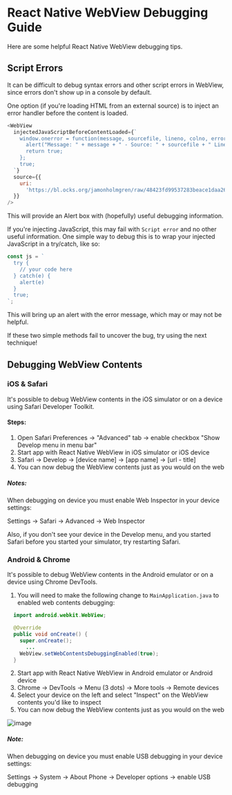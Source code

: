 # React Native WebView Debugging Guide

Here are some helpful React Native WebView debugging tips.

## Script Errors

It can be difficult to debug syntax errors and other script errors in WebView, since errors don't show up in a console by default.

One option (if you're loading HTML from an external source) is to inject an error handler before the content is loaded.

```js
<WebView
  injectedJavaScriptBeforeContentLoaded={`
    window.onerror = function(message, sourcefile, lineno, colno, error) {
      alert("Message: " + message + " - Source: " + sourcefile + " Line: " + lineno + ":" + colno);
      return true;
    };
    true;
  `}
  source={{
    uri:
      'https://bl.ocks.org/jamonholmgren/raw/48423fd99537283beace1daa2688e80f/',
  }}
/>
```

This will provide an Alert box with (hopefully) useful debugging information.

If you're injecting JavaScript, this may fail with `Script error` and no other useful information. One simple way to debug this is to wrap your injected JavaScript in a try/catch, like so:

```js
const js = `
  try {
    // your code here
  } catch(e) {
    alert(e)
  }
  true;
`;
```

This will bring up an alert with the error message, which may or may not be helpful.

If these two simple methods fail to uncover the bug, try using the next technique!

## Debugging WebView Contents

### iOS & Safari

It's possible to debug WebView contents in the iOS simulator or on a device using Safari Developer Toolkit.

#### Steps:

1. Open Safari Preferences -> "Advanced" tab -> enable checkbox "Show Develop menu in menu bar"
2. Start app with React Native WebView in iOS simulator or iOS device
3. Safari -> Develop -> [device name] -> [app name] -> [url - title]
4. You can now debug the WebView contents just as you would on the web

##### Notes:

When debugging on device you must enable Web Inspector in your device settings:

Settings -> Safari -> Advanced -> Web Inspector

Also, if you don't see your device in the Develop menu, and you started Safari before you started your simulator, try restarting Safari.

### Android & Chrome

It's possible to debug WebView contents in the Android emulator or on a device using Chrome DevTools.

1. You will need to make the following change to `MainApplication.java` to enabled web contents debugging:

```java
  import android.webkit.WebView;

  @Override
  public void onCreate() {
    super.onCreate();
	  ...
    WebView.setWebContentsDebuggingEnabled(true);
  }
```

2. Start app with React Native WebView in Android emulator or Android device
3. Chrome -> DevTools -> Menu (3 dots) -> More tools -> Remote devices
4. Select your device on the left and select "Inspect" on the WebView contents you'd like to inspect
5. You can now debug the WebView contents just as you would on the web

![image](https://user-images.githubusercontent.com/1479215/47129785-9476e480-d24b-11e8-8cb1-fba77ee1c072.png)

##### Note:

When debugging on device you must enable USB debugging in your device settings:

Settings -> System -> About Phone -> Developer options -> enable USB debugging
